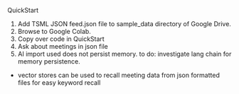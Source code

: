 QuickStart
1. Add TSML JSON feed.json file to sample_data directory of Google Drive.
2. Browse to Google Colab.
3. Copy over code in QuickStart
4. Ask about meetings in json file
5. AI import used does not persist memory.  to do: investigate lang chain for memory persistence.
*  vector stores can be used to recall meeting data from json formatted files for easy keyword recall
